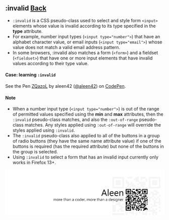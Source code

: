 ## :invalid [**Back**](./../pseudoClass.md)

- `:invalid` is a CSS pseudo-class used to select and style form `<input>` elements whose value is invalid according to its type specified in the **type** attribute.
- For example, number input types (`<input type="number">`) that have an alphabet character value, or email inputs (`<input type="email">`) whose value does not match a valid email address pattern.
- In some browsers, :invalid also matches a form (`<form>`) and a fieldset (`<fieldset>`) that have one or more input elements that have invalid values according to their type value.

#### Case: learning `:invalid`

<p data-height="266" data-theme-id="21735" data-slug-hash="ZQazoL" data-default-tab="result" data-user="aleen42" class='codepen'>See the Pen <a href='http://codepen.io/aleen42/pen/ZQazoL/'>ZQazoL</a> by aleen42 (<a href='http://codepen.io/aleen42'>@aleen42</a>) on <a href='http://codepen.io'>CodePen</a>.</p>
<script async src="//assets.codepen.io/assets/embed/ei.js"></script>

#### Note

- When a number input type (`<input type="number">`) is out of the range of permitted values specified using the **min** and **max** attributes, then the `:invalid` pseudo-class matches, and also the `:out-of-range` pseudo-class matches. Any styles applied using `:out-of-range` will override the styles applied using `:invalid`. 
- The `:invalid` pseudo-class also applied to all of the buttons in a group of radio buttons (they have the same name attribute value) if one of the buttons is required (has the required attribute) but none of the buttons in the group is selected.
- Using `:invalid` to select a form that has an invalid input currently only works in Firefox 13+.

<a href="http://aleen42.github.io/" target="_blank" ><img src="./../../../pic/tail.gif"></a>